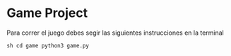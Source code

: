 # Game Project
Para correr el juego debes segir las siguientes instrucciones en la terminal

``sh
cd game
python3 game.py
``

